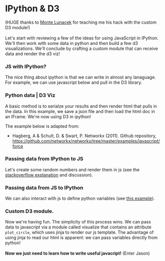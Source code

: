 # IPython & D3
(HUGE thanks to [Monte Lunacek](https://twitter.com/MonteLunacek) for
teaching me his hack with the custom D3 module!)  
<br>
Let's start with reviewing a few of the ideas for using JavaScript in IPython. We'll then work with some data in python and then build a few d3 visualizations. We'll conclude by crafting a custom module that can receive data and render the d3 viz! 

### JS with IPython?
The nice thing about ipython is that we can write in almost any lanaguage. For example, we can use javascript below and pull in the D3 library.

### Python data | D3 Viz
A basic method is to serialze your results and then render html that pulls in the data. In this example, we save a json file and then load the html doc in an IFrame. We're now using D3 in ipython!  

The example below is adapted from: 
* Hagberg, A & Schult, D. & Swart, P. Networkx (2011). Github repository, https://github.com/networkx/networkx/tree/master/examples/javascript/force

### Passing data from IPython to JS
Let's create some random numbers and render them in js (see the [stackoverflow explanation](http://stackoverflow.com/questions/26207668/how-to-use-python-defined-variables-in-javascript-code-within-ipython-notebook) and discussion).

### Passing data from JS to IPython
We can also interact with js to define python variables (see [this example](https://jakevdp.github.io/blog/2013/06/01/ipython-notebook-javascript-python-communication/)).

### Custom D3 module.
Now we're having fun. The simplicity of this process wins. We can pass data to javascript via a module called visualize that contains an attribute `plot_circle`, which uses jinja to render our js template. The advantage of using jinja to read our html is apparent: we can pass variables directly from python!  
<br>
**Now we just need to learn how to write useful javacript!**
(Enter Jason)
